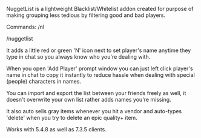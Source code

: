 NuggetList is a lightweight Blacklist/Whitelist addon created for purpose of making grouping less tedious by filtering good and bad players.

Commands:
/nl

/nuggetlist

It adds a little red or green 'N' icon next to set player's name anytime they type in chat so you always know who you're dealing with.

When you open 'Add Player' prompt window you can just left click player's name in chat to copy it instantly to reduce hassle when dealing with special (people) characters in names.

You can import and export the list between your friends freely as well, it doesn't overwrite your own list rather adds names you're missing.

It also auto sells gray items whenever you hit a vendor and auto-types 'delete' when you try to delete an epic quality+ item.

Works with 5.4.8 as well as 7.3.5 clients.
